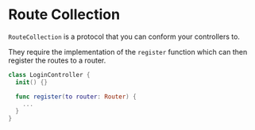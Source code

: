# Route Collection

`RouteCollection` is a protocol that you can conform your controllers to.

They require the implementation of the `register` function which can then register the routes to a router.

```swift
class LoginController {
  init() {}

  func register(to router: Router) {
    ...
  }
}
```
